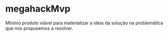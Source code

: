 # megahackMvp
Mínimo produto viável para materializar a ideia da solução na problemática que nos propusemos a resolver.
